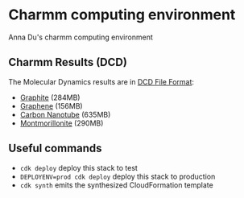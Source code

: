 # Charmm computing environment 

Anna Du's charmm computing environment

## Charmm Results (DCD)
The Molecular Dynamics results are in [DCD File Format](https://userguide.mdanalysis.org/stable/formats/reference/dcd.html):
- [Graphite](https://annadu.org/BeginningOfLife/dcd/GI10_8WB_TM_3OM-100.dcd) (284MB)
- [Graphene](https://annadu.org/BeginningOfLife/dcd/GE10_8WB_TM_3OM-56.dcd) (156MB)
- [Carbon Nanotube](https://annadu.org/BeginningOfLife/dcd/CNT_15WB_6M-100.dcd) (635MB)
- [Montmorillonite](https://annadu.org/BeginningOfLife/dcd/montmorillonite50x50x50_6oligomers-15.dcd) (290MB)


## Useful commands

* `cdk deploy`      deploy this stack to test
* `DEPLOYENV=prod cdk deploy`        deploy this stack to production
* `cdk synth`       emits the synthesized CloudFormation template
